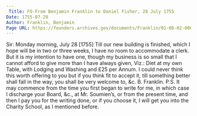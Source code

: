 ```yaml
---
 Title: FO-From Benjamin Franklin to Daniel Fisher, 28 July 1755
Date: 1755-07-28
Author: Franklin, Benjamin
Page URL: https://founders.archives.gov/documents/Franklin/01-06-02-0061
---
```


Sir:
Monday morning, July 28 [1755]
Till our new building is finished, which I hope will be in two or three weeks, I have no room to accommodate a clerk. But it is my intention to have one, though my business is so small that I cannot afford to give more than I have always given, Viz.: Diet at my own Table, with Lodging and Washing and £25 per Annum.
I could never think this worth offering to you but if you think fit to accept it, till something better shall fall in the way, you shall be very welcome to, &c.
B. Franklin.
P.S. It may commence from the time you first began to write for me, in which case I discharge your Board, &c., at Mr. Soumien’s, or from the present time, and then I pay you for the writing done, or if you choose it, I will get you into the Charity School, as I mentioned before.

